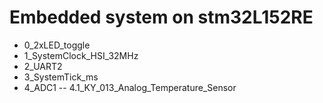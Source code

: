 # Embedded system on stm32L152RE
- 0_2xLED_toggle
- 1_SystemClock_HSI_32MHz
- 2_UART2
- 3_SystemTick_ms
- 4_ADC1
-- 4.1_KY_013_Analog_Temperature_Sensor
